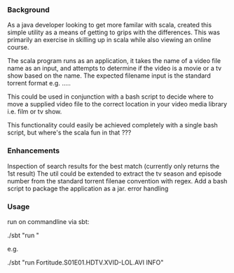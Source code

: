 ### Background

As a java developer looking to get more familar with scala, created this simple utility as a means of getting to grips with the 
differences.  This was primarily an exercise in skilling up in scala while also viewing an online course.

The scala program runs as an application, it takes the name of a video file name as an input, and attempts to determine if the video
is a movie or a tv show based on the name. The expected filename input is the standard torrent format e.g. <filename>.<seasoninfo>.<formats>.<groups>.<extension>.

This could be used in conjunction with a bash script to decide where to move a supplied video file to the correct location in your video media library i.e. film or tv show.

This functionality could easily be achieved completely with a single bash script, but where's the scala fun in that ???

### Enhancements

Inspection of search results for the best match (currently only returns the 1st result)
The util could be extended to extract the tv season and episode number from the standard torrent filenae convention with regex.
Add a bash script to package the application as a jar.
error handling

### Usage

run on commandline via sbt:

./sbt "run <filename> <logLevel e.g. INFO>"

e.g.

./sbt "run Fortitude.S01E01.HDTV.XVID-LOL.AVI INFO"
